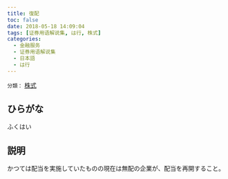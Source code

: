 ```yaml
---
title: 復配
toc: false
date: 2018-05-18 14:09:04
tags: [证券用语解说集, は行, 株式]
categories:
  - 金融服务
  - 证券用语解说集
  - 日本語
  - は行
---
```


`分類：` [株式](/tags/株式/)

## ひらがな

ふくはい

## 説明

かつては配当を実施していたものの現在は無配の企業が、配当を再開すること。
